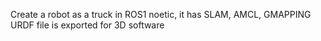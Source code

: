 Create a robot as a truck in ROS1 noetic, it has SLAM, AMCL, GMAPPING 
URDF file is exported for 3D software
